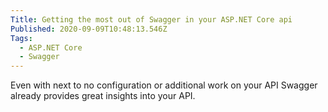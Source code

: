 ```yaml
---
Title: Getting the most out of Swagger in your ASP.NET Core api
Published: 2020-09-09T10:48:13.546Z
Tags:
  - ASP.NET Core
  - Swagger
---
```

Even with next to no configuration or additional work on your API Swagger already provides great insights into your API.